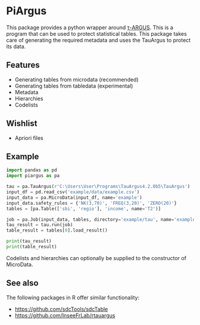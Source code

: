 # PiArgus

This package provides a python wrapper around [τ-ARGUS](https://research.cbs.nl/casc/tau.htm).
This is a program that can be used to protect statistical tables.
This package takes care of generating the required metadata and uses the TauArgus to protect its data.

## Features

- Generating tables from microdata (recommended)
- Generating tables from tabledata (experimental)
- Metadata
- Hierarchies
- Codelists

## Wishlist

- Apriori files

## Example

```python
import pandas as pd
import piargus as pa

tau = pa.TauArgus(r'C:\Users\User\Programs\TauArgus4.2.0b5\TauArgus')
input_df = pd.read_csv('example/data/example.csv')
input_data = pa.MicroData(input_df, name='example')
input_data.safety_rules = {'NK(3,70)', 'FREQ(3,20)', 'ZERO(20)'}
tables = [pa.Table(['sbi', 'regio'], 'income', name='T2')]

job = pa.Job(input_data, tables, directory='example/tau', name='example')
tau_result = tau.run(job)
table_result = tables[0].load_result()

print(tau_result)
print(table_result)
```

Codelists and hierarchies can optionally be supplied to the constructor of MicroData.

## See also

The following packages in R offer similar functionality:

- https://github.com/sdcTools/sdcTable
- https://github.com/InseeFrLab/rtauargus
